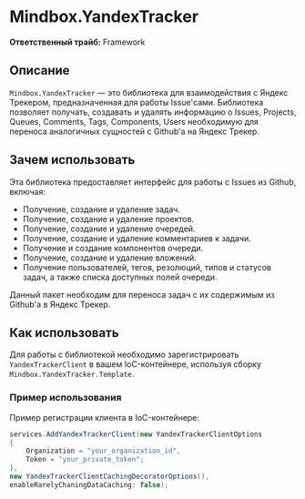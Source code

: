 # Mindbox.YandexTracker

**Ответственный трайб:** Framework

## Описание

`Mindbox.YandexTracker` — это библиотека для взаимодействия с Яндекс Трекером, предназначенная для работы Issue'сами. Библиотека позволяет получать, создавать и удалять информацию о Issues, Projects, Queues, Comments,
Tags, Components, Users необходимую для переноса аналогичных сущностей с Github'а на Яндекс Трекер.

## Зачем использовать

Эта библиотека предоставляет интерфейс для работы с Issues из Github, включая:
- Получение, создание и удаление задач.
- Получение, создание и удаление проектов.
- Получение, создание и удаление очередей.
- Получение, создание и удаление комментариев к задачи.
- Получение и создание компонентов очереди.
- Получение, создание и удаление вложений.
- Получение пользователей, тегов, резолюций, типов и статусов задач, а также списка доступных полей очереди.

Данный пакет необходим для переноса задач с их содержимым из Github'а в Яндекс Трекер.

## Как использовать

Для работы с библиотекой необходимо зарегистрировать `YandexTrackerClient` в вашем IoC-контейнере, используя сборку `Mindbox.YandexTracker.Template`.

### Пример использования

Пример регистрации клиента в IoC-контейнере:

```csharp
services.AddYandexTrackerClient(new YandexTrackerClientOptions
{
    Organization = "your_organization_id",
    Token = "your_private_token";
}, 
new YandexTrackerClientCachingDecoratorOptions(),
enableRarelyChaningDataCaching: false);